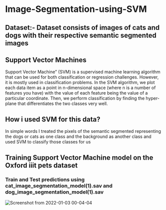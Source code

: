 # Image-Segmentation-using-SVM

## Dataset:- Dataset consists of images of cats and dogs with their respective semantic segmented images 

## Support Vector Machines
Support Vector Machine” (SVM) is a supervised machine learning algorithm that can be used for both classification or regression challenges. However,  it is mostly used in classification problems. In the SVM algorithm, we plot each data item as a point in n-dimensional space (where n is a number of features you have) with the value of each feature being the value of a particular coordinate. Then, we perform classification by finding the hyper-plane that differentiates the two classes very well.


## How i used SVM for this data?
In simple words I treated the pixels of the semantic segmented representing the dogs or cats as one class and the background as another class and used SVM to classify those classes for us

## Training Support Vector Machine model on the Oxford iiit pets dataset 



### Train and Test predictions using cat_image_segmentation_model(1).sav and dog_image_segmentation_model(1).sav






![Screenshot from 2022-01-03 00-04-04](https://user-images.githubusercontent.com/78850085/147885924-59c81569-3f36-47db-9237-0295a1373812.png)
